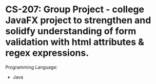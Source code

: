# CS-207: Group Project - college JavaFX project to strengthen and solidfy understanding of form validation with html attributes & regex expressions.

Programming Language:
- Java
